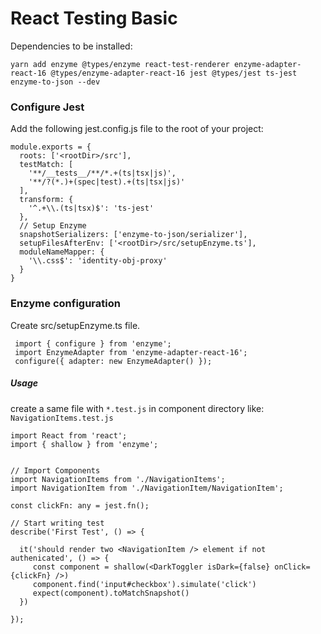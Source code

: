 # React Testing Basic

Dependencies to be installed:

```
yarn add enzyme @types/enzyme react-test-renderer enzyme-adapter-react-16 @types/enzyme-adapter-react-16 jest @types/jest ts-jest enzyme-to-json --dev
```

### Configure Jest
Add the following jest.config.js file to the root of your project:
```
module.exports = {
  roots: ['<rootDir>/src'],
  testMatch: [
    '**/__tests__/**/*.+(ts|tsx|js)',
    '**/?(*.)+(spec|test).+(ts|tsx|js)'
  ],
  transform: {
    '^.+\\.(ts|tsx)$': 'ts-jest'
  },
  // Setup Enzyme
  snapshotSerializers: ['enzyme-to-json/serializer'],
  setupFilesAfterEnv: ['<rootDir>/src/setupEnzyme.ts'],
  moduleNameMapper: {
    '\\.css$': 'identity-obj-proxy'
  }
}

```


### Enzyme configuration
Create src/setupEnzyme.ts file.
```
 import { configure } from 'enzyme';
 import EnzymeAdapter from 'enzyme-adapter-react-16';
 configure({ adapter: new EnzymeAdapter() });
 ```

##### Usage

create a same file with `*.test.js` in component directory like: `NavigationItems.test.js`

```
import React from 'react';
import { shallow } from 'enzyme';


// Import Components
import NavigationItems from './NavigationItems';
import NavigationItem from './NavigationItem/NavigationItem';

const clickFn: any = jest.fn();

// Start writing test
describe('First Test', () => {
  
  it('should render two <NavigationItem /> element if not authenicated', () => {
     const component = shallow(<DarkToggler isDark={false} onClick={clickFn} />)
     component.find('input#checkbox').simulate('click')
     expect(component).toMatchSnapshot()
  })
  
});
```
